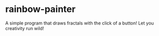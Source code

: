# rainbow-painter
A simple program that draws fractals with the click of a button! Let you creativity run wild!
